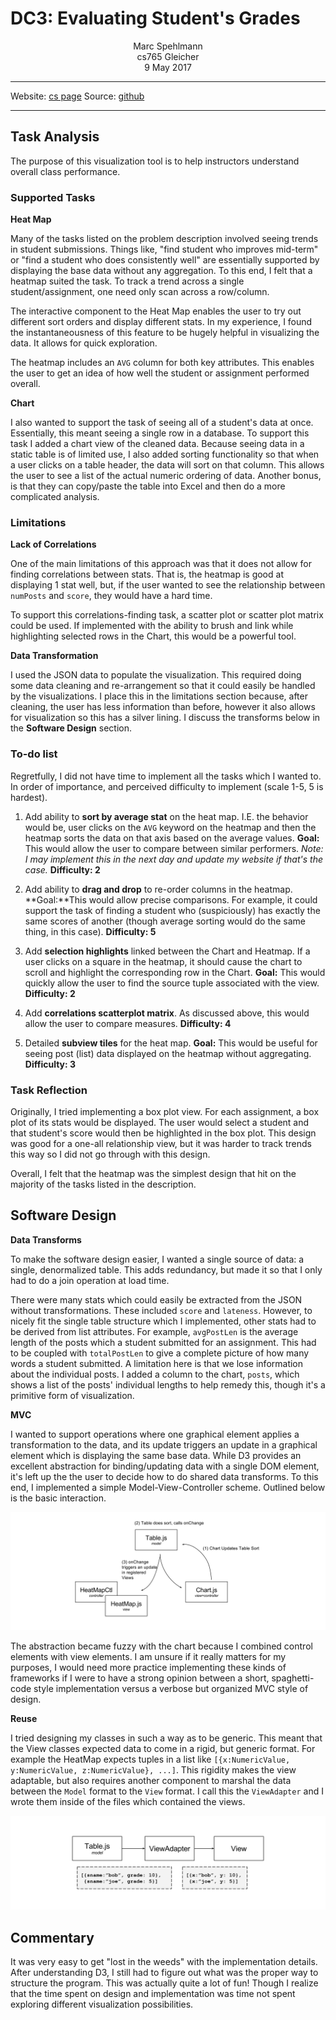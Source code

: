 # DC3: Evaluating Student's Grades

<div style="text-align: center;">
Marc Spehlmann<br>
cs765 Gleicher<br>
9 May 2017
</div>

______

Website: [cs page](http://pages.cs.wisc.edu/~spehlmann/cs765/main.html) 
Source:  [github](https://github.com/cramja/cs765-project)
______

## Task Analysis

The purpose of this visualization tool is to help instructors understand overall class performance.

### Supported Tasks

**Heat Map**

Many of the tasks listed on the problem description involved seeing trends in student submissions. Things like, "find student who improves mid-term" or "find a student who does consistently well" are essentially supported by displaying the base data without any aggregation. To this end, I felt that a heatmap suited the task. To track a trend across a single student/assignment, one need only scan across a row/column. 

The interactive component to the Heat Map enables the user to try out different sort orders and display different stats. In my experience, I found the instantaneousness of this feature to be hugely helpful in visualizing the data. It allows for quick exploration.

The heatmap includes an `AVG` column for both key attributes. This enables the user to get an idea of how well the student or assignment performed overall.

**Chart**

I also wanted to support the task of seeing all of a student's data at once. Essentially, this meant seeing a single row in a database. To support this task I added a chart view of the cleaned data. Because seeing data in a static table is of limited use, I also added sorting functionality so that when a user clicks on a table header, the data will sort on that column. This allows the user to see a list of the actual numeric ordering of data. Another bonus, is that they can copy/paste the table into Excel and then do a more complicated analysis.

### Limitations

**Lack of Correlations**

One of the main limitations of this approach was that it does not allow for finding correlations between stats. That is, the heatmap is good at displaying 1 stat well, but, if the user wanted to see the relationship between `numPosts` and `score`, they would have a hard time. 

To support this correlations-finding task, a scatter plot or scatter plot matrix could be used. If implemented with the ability to brush and link while highlighting selected rows in the Chart, this would be a powerful tool.

**Data Transformation**

I used the JSON data to populate the visualization. This required doing some data cleaning and re-arrangement so that it could easily be handled by the visualizations. I place this in the limitations section because, after cleaning, the user has less information than before, however it also allows for visualization so this has a silver lining. I discuss the transforms below in the **Software Design** section.

### To-do list

Regretfully, I did not have time to implement all the tasks which I wanted to. In order of importance, and perceived difficulty to implement (scale 1-5, 5 is hardest). 

1. Add ability to **sort by average stat** on the heat map. I.E. the behavior would be, user clicks on the `AVG` keyword on the heatmap and then the heatmap sorts the data on that axis based on the average values. 
**Goal:** This would allow the user to compare between similar performers. *Note: I may implement this in the next day and update my website if that's the case.*
**Difficulty: 2**

1. Add ability to **drag and drop** to re-order columns in the heatmap.
**Goal:**This would allow precise comparisons. For example, it could support the task of finding a student who (suspiciously) has exactly the same scores of another (though average sorting would do the same thing, in this case).
**Difficulty: 5**

1. Add **selection highlights** linked between the Chart and Heatmap. If a user clicks on a square in the heatmap, it should cause the chart to scroll and highlight the corresponding row in the Chart.
**Goal:** This would quickly allow the user to find the source tuple associated with the view.
**Difficulty: 2**

1. Add **correlations scatterplot matrix**. As discussed above, this would allow the user to compare measures.
**Difficulty: 4**

1. Detailed **subview tiles** for the heat map. 
**Goal:** This would be useful for seeing post (list) data displayed on the heatmap without aggregating.
**Difficulty: 3**

### Task Reflection

Originally, I tried implementing a box plot view. For each assignment, a box plot of its stats would be displayed. The user would select a student and that student's score would then be highlighted in the box plot. This design was good for a one-all relationship view, but it was harder to track trends this way so I did not go through with this design.

Overall, I felt that the heatmap was the simplest design that hit on the majority of the tasks listed in the description.

## Software Design

**Data Transforms**

To make the software design easier, I wanted a single source of data: a single, denormalized table. This adds redundancy, but made it so that I only had to do a join operation at load time.

There were many stats which could easily be extracted from the JSON without transformations. These included `score` and `lateness`. However, to nicely fit the single table structure which I implemented, other stats had to be derived from list attributes. For example, `avgPostLen` is the average length of the posts which a student submitted for an assignment. This had to be coupled with `totalPostLen` to give a complete picture of how many words a student submitted. A limitation here is that we lose information about the individual posts. I added a column to the chart, `posts`, which shows a list of the posts' individual lengths to help remedy this, though it's a primitive form of visualization.

**MVC**

I wanted to support operations where one graphical element applies a transformation to the data, and its update triggers an update in a graphical element which is displaying the same base data. While D3 provides an excellent abstraction for binding/updating data with a single DOM element, it's left up the the user to decide how to do shared data transforms. To this end, I implemented a simple Model-View-Controller scheme. Outlined below is the basic interaction.

<img src="mvc.svg">

The abstraction became fuzzy with the chart because I combined control elements with view elements. I am unsure if it really matters for my purposes, I would need more practice implementing these kinds of frameworks if I were to have a strong opinion between a short, spaghetti-code style implementation versus a verbose but organized MVC style of design.

**Reuse**

I tried designing my classes in such a way as to be generic. This meant that the View classes expected data to come in a rigid, but generic format. For example the HeatMap expects tuples in a list like `[{x:NumericValue, y:NumericValue, z:NumericValue}, ...]`. This rigidity makes the view adaptable, but also requires another component to marshal the data between the `Model` format to the `View` format. I call this the `ViewAdapter` and I wrote them inside of the files which contained the views.

<img src="design2.svg">

## Commentary

It was very easy to get "lost in the weeds" with the implementation details. After understanding D3, I still had to figure out what was the proper way to structure the program. This was actually quite a lot of fun! Though I realize that the time spent on design and implementation was time not spent exploring different visualization possibilities.


